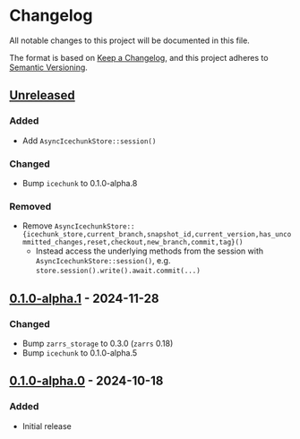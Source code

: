 # Changelog

All notable changes to this project will be documented in this file.

The format is based on [Keep a Changelog](https://keepachangelog.com/en/1.0.0/),
and this project adheres to [Semantic Versioning](https://semver.org/spec/v2.0.0.html).

## [Unreleased]

### Added
- Add `AsyncIcechunkStore::session()`

### Changed
- Bump `icechunk` to 0.1.0-alpha.8

### Removed
- Remove `AsyncIcechunkStore::{icechunk_store,current_branch,snapshot_id,current_version,has_uncommitted_changes,reset,checkout,new_branch,commit,tag}()`
  - Instead access the underlying methods from the session with `AsyncIcechunkStore::session()`, e.g. `store.session().write().await.commit(...)`

## [0.1.0-alpha.1] - 2024-11-28

### Changed
- Bump `zarrs_storage` to 0.3.0 (`zarrs` 0.18)
- Bump `icechunk` to 0.1.0-alpha.5

## [0.1.0-alpha.0] - 2024-10-18

### Added
- Initial release

[unreleased]: https://github.com/LDeakin/zarrs_icechunk/compare/v0.1.0-alpha.1...HEAD
[0.1.0-alpha.1]: https://github.com/LDeakin/zarrs_icechunk/releases/tag/v0.1.0-alpha.1
[0.1.0-alpha.0]: https://github.com/LDeakin/zarrs_icechunk/releases/tag/v0.1.0-alpha.0
